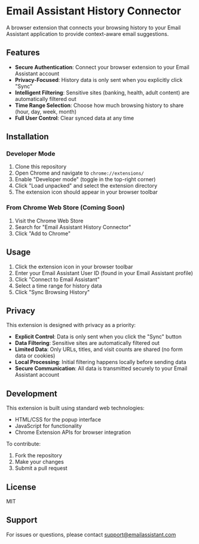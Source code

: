 # Email Assistant History Connector

A browser extension that connects your browsing history to your Email Assistant application to provide context-aware email suggestions.

## Features

- **Secure Authentication**: Connect your browser extension to your Email Assistant account
- **Privacy-Focused**: History data is only sent when you explicitly click "Sync"
- **Intelligent Filtering**: Sensitive sites (banking, health, adult content) are automatically filtered out
- **Time Range Selection**: Choose how much browsing history to share (hour, day, week, month)
- **Full User Control**: Clear synced data at any time

## Installation

### Developer Mode

1. Clone this repository
2. Open Chrome and navigate to `chrome://extensions/`
3. Enable "Developer mode" (toggle in the top-right corner)
4. Click "Load unpacked" and select the extension directory
5. The extension icon should appear in your browser toolbar

### From Chrome Web Store (Coming Soon)

1. Visit the Chrome Web Store
2. Search for "Email Assistant History Connector"
3. Click "Add to Chrome"

## Usage

1. Click the extension icon in your browser toolbar
2. Enter your Email Assistant User ID (found in your Email Assistant profile)
3. Click "Connect to Email Assistant"
4. Select a time range for history data
5. Click "Sync Browsing History"

## Privacy

This extension is designed with privacy as a priority:

- **Explicit Control**: Data is only sent when you click the "Sync" button
- **Data Filtering**: Sensitive sites are automatically filtered out
- **Limited Data**: Only URLs, titles, and visit counts are shared (no form data or cookies)
- **Local Processing**: Initial filtering happens locally before sending data
- **Secure Communication**: All data is transmitted securely to your Email Assistant account

## Development

This extension is built using standard web technologies:

- HTML/CSS for the popup interface
- JavaScript for functionality
- Chrome Extension APIs for browser integration

To contribute:

1. Fork the repository
2. Make your changes
3. Submit a pull request

## License

MIT

## Support

For issues or questions, please contact support@emailassistant.com 
